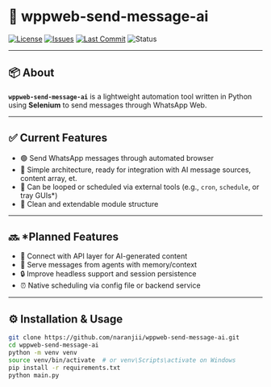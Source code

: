 # 🤖 wppweb-send-message-ai

[![License](https://img.shields.io/github/license/naranjii/wppweb-send-message-ai?style=flat-square)](https://github.com/naranjii/wppweb-send-message-ai/blob/main/LICENSE)
[![Issues](https://img.shields.io/github/issues/naranjii/wppweb-send-message-ai?style=flat-square)](https://github.com/naranjii/wppweb-send-message-ai/issues)
[![Last Commit](https://img.shields.io/github/last-commit/naranjii/wppweb-send-message-ai?style=flat-square)](https://github.com/naranjii/wppweb-send-message-ai/commits)
![Status](https://img.shields.io/badge/status-in%20progress-orange?style=flat-square)

---

## 📦 About

**`wppweb-send-message-ai`** is a lightweight automation tool written in Python using **Selenium** to send messages through WhatsApp Web.

---

## ✅ Current Features

- 🟢 Send WhatsApp messages through automated browser
- 🧪 Simple architecture, ready for integration with AI message sources, content array, et.
- 🔁 Can be looped or scheduled via external tools (e.g., `cron`, `schedule`, or tray GUIs*)
- 📂 Clean and extendable module structure

---

## 🔜 *Planned Features

- 🚀 Connect with API layer for AI-generated content
- 🧠 Serve messages from agents with memory/context
- 🔒 Improve headless support and session persistence
- ⏰ Native scheduling via config file or backend service

---

## ⚙️ Installation & Usage

```bash
git clone https://github.com/naranjii/wppweb-send-message-ai.git
cd wppweb-send-message-ai
python -m venv venv
source venv/bin/activate  # or venv\Scripts\activate on Windows
pip install -r requirements.txt
python main.py
